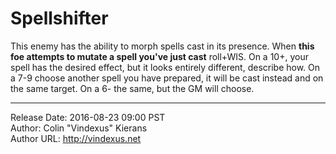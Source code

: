 # Spellshifter
This enemy has the ability to morph spells cast in its presence. When **this foe attempts to mutate a spell you've just cast** roll+WIS. On a 10+, your spell has the desired effect, but it looks entirely different, describe how. On a 7-9 choose another spell you have prepared, it will be cast instead and on the same target. On a 6- the same, but the GM will choose.

---
Release Date: 2016-08-23 09:00 PST  
Author: Colin "Vindexus" Kierans  
Author URL: http://vindexus.net
